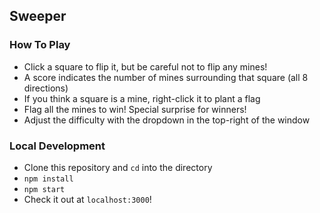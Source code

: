 ## Sweeper
### How To Play
- Click a square to flip it, but be careful not to flip any mines!
- A score indicates the number of mines surrounding that square (all 8 directions)
- If you think a square is a mine, right-click it to plant a flag
- Flag all the mines to win! Special surprise for winners!
- Adjust the difficulty with the dropdown in the top-right of the window

### Local Development
- Clone this repository and `cd` into the directory
- `npm install`
- `npm start`
- Check it out at `localhost:3000`!

